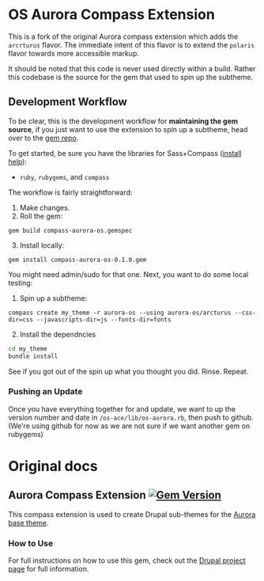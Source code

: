# OS Aurora Compass Extension
This is a fork of the original Aurora compass extension which adds the `arcrturus` flavor. The immediate intent of this flavor is to extend the `polaris` flavor towards more accessible markup.

It should be noted that this code is never used directly within a build. Rather this codebase is the source for the gem that used to spin up the subtheme.

## Development Workflow
To be clear, this is the development workflow for **maintaining the gem source**, if you just want to use the extension to spin up a subtheme, head over to the [gem repo](https://github.com/opensourcery/os-ace_gem).

To get started, be sure you have the libraries for Sass+Compass ([install help](http://snugug.com/musings/installing-sass-and-compass-across-all-platform)):

* `ruby`, `rubygems`, and `compass`

The workflow is fairly straightforward:

1. Make changes.
2. Roll the gem:

`gem build compass-aurora-os.gemspec`

3. Install locally:

`gem install compass-aurora-os-0.1.0.gem`

You might need admin/sudo for that one. Next, you want to do some local testing:

1. Spin up a subtheme:

`compass create my_theme -r aurora-os --using aurora-os/arcturus --css-dir=css --javascripts-dir=js --fonts-dir=fonts`

2. Install the dependncies

```bash
cd my_theme
bundle install
```

See if you got out of the spin up what you thought you did. Rinse. Repeat.

### Pushing an Update
Once you have everything together for and update, we want to up the version
number and date in `/os-ace/lib/os-aurora.rb`, then push to github. (We're using github for now as we are not sure if we want another gem on rubygems)

# Original docs

## Aurora Compass Extension [![Gem Version](https://badge.fury.io/rb/compass-aurora.png)](http://badge.fury.io/rb/compass-aurora)

This compass extension is used to create Drupal sub-themes for the [Aurora base theme](http://drupal.org/project/aurora).

### How to Use

For full instructions on how to use this gem, check out the [Drupal project page](http://drupal.org/project/aurora) for full information.


